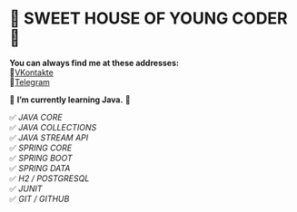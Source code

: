 # 👋 SWEET HOUSE OF YOUNG CODER 👋
 
   **You can always find me at these addresses:**
<br>💼[VKontakte][1]</br>
📱[Telegram][2]

[1]: https://vk.com/id49385182        "My VK Page"
[2]: https://t.me/Fr0z3Nn             "My Telegram Page"

🌱 **I’m currently learning Java.** 🤔

✅ *JAVA CORE*   
✅ *JAVA COLLECTIONS*  
✅ *JAVA STREAM API*   
✅ *SPRING CORE*   
✅ *SPRING BOOT*     
✅ *SPRING DATA*     
✅ *H2 / POSTGRESQL*     
✅ *JUNIT*           
✅ *GIT / GITHUB*   


